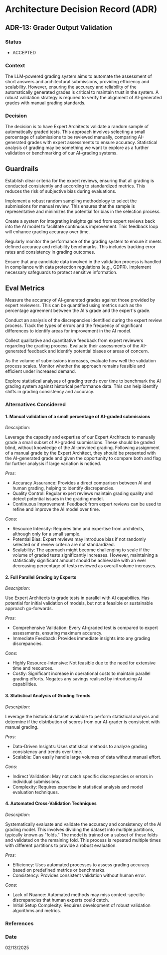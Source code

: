 # Architecture Decision Record (ADR)

## ADR-13: Grader Output Validation

### Status
- ACCEPTED

### Context
The LLM-powered grading system aims to automate the assessment of short answers and architectural submissions, providing efficiency and scalability. However, ensuring the accuracy and reliability of the automatically generated grades is critical to maintain trust in the system. A robust validation strategy is required to verify the alignment of AI-generated grades with manual grading standards.

### Decision
The decision is to have Expert Architects validate a random sample of automatically graded tests. This approach involves selecting a small percentage of submissions to be reviewed manually, comparing AI-generated grades with expert assessments to ensure accuracy. Statistical analysis of grading may be something we want to explore as a further validation or benchmarking of our AI-grading systems.

## Guardrails
Establish clear criteria for the expert reviews, ensuring that all grading is conducted consistently and according to standardized metrics. This reduces the risk of subjective bias during evaluations.

Implement a robust random sampling methodology to select the submissions for manual review. This ensures that the sample is representative and minimizes the potential for bias in the selection process.

Create a system for integrating insights gained from expert reviews back into the AI model to facilitate continuous improvement. This feedback loop will enhance grading accuracy over time.

Regularly monitor the performance of the grading system to ensure it meets defined accuracy and reliability benchmarks. This includes tracking error rates and consistency in grading outcomes.

Ensure that any candidate data involved in the validation process is handled in compliance with data protection regulations (e.g., GDPR). Implement necessary safeguards to protect sensitive information.
 
## Eval Metrics

Measure the accuracy of AI-generated grades against those provided by expert reviewers. This can be quantified using metrics such as the percentage agreement between the AI's grade and the expert's grade.

Conduct an analysis of the discrepancies identified during the expert review process. Track the types of errors and the frequency of significant differences to identify areas for improvement in the AI model.

Collect qualitative and quantitative feedback from expert reviewers regarding the grading process. Evaluate their assessments of the AI-generated feedback and identify potential biases or areas of concern.

As the volume of submissions increases, evaluate how well the validation process scales. Monitor whether the approach remains feasible and efficient under increased demand.

Explore statistical analyses of grading trends over time to benchmark the AI grading system against historical performance data. This can help identify shifts in grading consistency and accuracy.

### Alternatives Considered

#### 1. Manual validation of a small percentage of AI-graded submissions

*Description*:

Leverage the capacity and expertise of our Expert Architects to manually grade a small subset of AI-graded submissions. These should be graded blind, without knowledge of the AI-provided grading. Following assignment of a manual grade by the Expert Architect, they should be presented with the AI-generated grade and given the opportunity to compare both and flag for further analysis if large variation is noticed.

*Pros*:
- Accuracy Assurance: Provides a direct comparison between AI and human grading, helping to identify discrepancies.
- Quality Control: Regular expert reviews maintain grading quality and detect potential issues in the grading model.
- Continuous Improvement: Feedback from expert reviews can be used to refine and improve the AI model over time.

*Cons*:
- Resource Intensity: Requires time and expertise from architects, although only for a small sample.
- Potential Bias: Expert reviews may introduce bias if not randomly selected or if review criteria are not standardized.
- Scalability: The approach might become challenging to scale if the volume of graded tests significantly increases. However, maintaining a statistically significant amount should be achievable with an ever decreasing percentage of tests reviewed as overall volume increases.

#### 2. Full Parallel Grading by Experts

*Description*:

Use Expert Architects to grade tests in parallel with AI capabiliies. Has potential for initial validation of models, but not a feasible or sustainable approach go-forwards.

*Pros*:
- Comprehensive Validation: Every AI-graded test is compared to expert assessments, ensuring maximum accuracy.
- Immediate Feedback: Provides immediate insights into any grading discrepancies.

*Cons*:
- Highly Resource-Intensive: Not feasible due to the need for extensive time and resources.
- Costly: Significant increase in operational costs to maintain parallel grading efforts. Negates any savings realised by introducing AI capabilities.

#### 3. Statistical Analysis of Grading Trends

*Description*:

Leverage the historical dataset available to perform statistical analysis and determine if the distribution of scores from our AI-grader is consistent with manual grading.

*Pros*:
- Data-Driven Insights: Uses statistical methods to analyze grading consistency and trends over time.
- Scalable: Can easily handle large volumes of data without manual effort.

*Cons*:
- Indirect Validation: May not catch specific discrepancies or errors in individual submissions.
- Complexity: Requires expertise in statistical analysis and model evaluation techniques.

#### 4. Automated Cross-Validation Techniques

*Description*:

Systematically evaluate and validate the accuracy and consistency of the AI grading model. This involves dividing the dataset into multiple partitions, typically known as "folds." The model is trained on a subset of these folds and validated on the remaining fold. This process is repeated multiple times with different partitions to provide a robust evaluation.

*Pros*:
- Efficiency: Uses automated processes to assess grading accuracy based on predefined metrics or benchmarks.
- Consistency: Provides consistent validation without human error.

*Cons*:
- Lack of Nuance: Automated methods may miss context-specific discrepancies that human experts could catch.
- Initial Setup Complexity: Requires development of robust validation algorithms and metrics.

### References

### Date
02/13/2025
